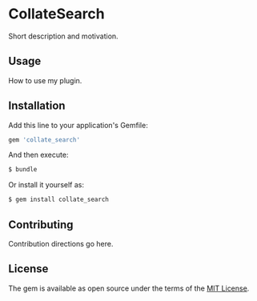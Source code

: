 # CollateSearch
Short description and motivation.

## Usage
How to use my plugin.

## Installation
Add this line to your application's Gemfile:

```ruby
gem 'collate_search'
```

And then execute:
```bash
$ bundle
```

Or install it yourself as:
```bash
$ gem install collate_search
```

## Contributing
Contribution directions go here.

## License
The gem is available as open source under the terms of the [MIT License](https://opensource.org/licenses/MIT).
